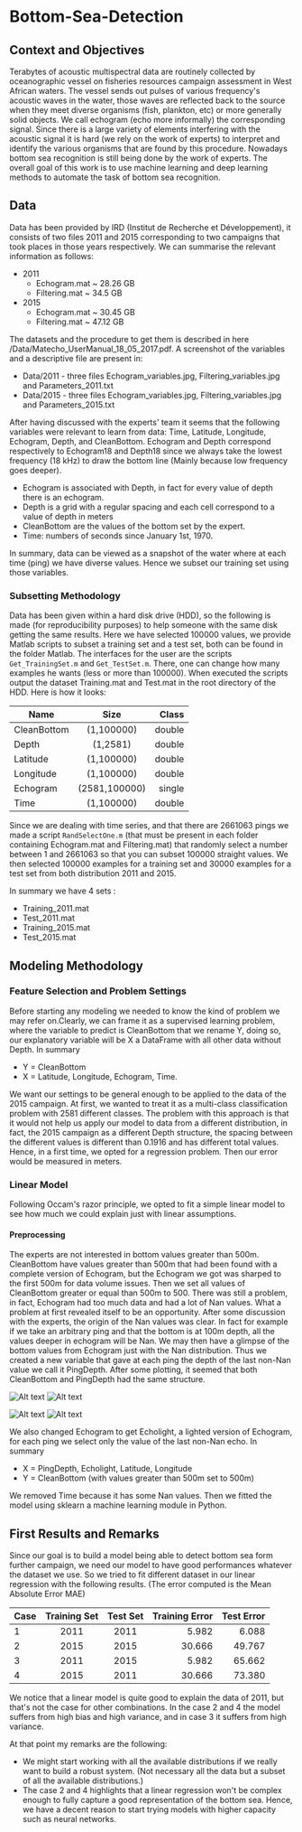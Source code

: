 # Bottom-Sea-Detection



## Context and Objectives
Terabytes of acoustic multispectral data are routinely collected by oceanographic vessel on fisheries resources campaign assessment in West African waters. The vessel sends out pulses of various frequency's acoustic waves in the water, those waves are reflected back to the source when they meet diverse organisms (fish, plankton, etc) or more generally solid objects. We call echogram (echo more informally) the corresponding signal. Since there is a large variety of elements interfering with the acoustic signal it is hard (we rely on the work of experts) to interpret and identify the various organisms that are found by this procedure. Nowadays bottom sea recognition is still being done by the work of experts.
The overall goal of this work is to use machine learning and deep learning methods to automate the task of bottom sea recognition.
## Data
Data has been provided by IRD (Institut de Recherche et Développement), it consists of two files 2011 and 2015 corresponding to two campaigns that took places in those years respectively. We can summarise the relevant information as follows:
* 2011
  * Echogram.mat ~ 28.26 GB
  * Filtering.mat ~ 34.5 GB 
* 2015
  * Echogram.mat ~ 30.45 GB
  * Filtering.mat ~ 47.12 GB

The datasets and the procedure to get them is described in here /Data/Matecho_UserManual_18_05_2017.pdf. 
A screenshot of the variables and a descriptive file are present in:
* Data/2011 - three files Echogram_variables.jpg, Filtering_variables.jpg and Parameters_2011.txt
* Data/2015 - three files Echogram_variables.jpg, Filtering_variables.jpg and Parameters_2015.txt

After having discussed with the experts' team it seems that the following variables were relevant to learn from data: Time, Latitude, Longitude, Echogram, Depth, and CleanBottom. Echogram and Depth correspond respectively to Echogram18 and Depth18 since we always take the lowest frequency (18 kHz) to draw the bottom line (Mainly because low frequency goes deeper). 
* Echogram is associated with Depth, in fact for every value of depth there is an echogram.
* Depth is a grid with a regular spacing and each cell correspond to a value of depth in meters
* CleanBottom are the values of the bottom set by the expert.
* Time: numbers of seconds since January 1st, 1970.

In summary, data can be viewed as a snapshot of the water where at each time (ping) we have diverse values.
Hence we subset our training set using those variables. 

### Subsetting Methodology
Data has been given within a hard disk drive (HDD), so the following is made (for reproducibility purposes) to help someone with the same disk getting the same results.
Here we have selected 100000 values, we provide Matlab scripts to subset a training set and a test set, both can be found in the folder Matlab. The interfaces for the user are the scripts `Get_TrainingSet.m` and `Get_TestSet.m`. There, one can change how many examples he wants (less or more than 100000). When executed the scripts output the dataset Training.mat and Test.mat in the root directory of the HDD. Here is how it looks:

| Name        | Size           | Class  |
| ------------- |:-------------:| -----:|
| CleanBottom      | (1,100000) | double |
| Depth      | (1,2581)     |   double |
| Latitude | (1,100000)      |  double |
| Longitude | (1,100000)      |   double |
| Echogram | (2581,100000)    |    single |
| Time | (1,100000)     |    double |

Since we are dealing with time series, and that there are 2661063 pings we made a script `RandSelectOne.m`
(that must be present in each folder containing Echogram.mat and Filtering.mat) that randomly select a number between 1 and 2661063 so that you can subset 100000 straight values.
We then selected 100000 examples for a training set and 30000 examples for a test set from both distribution 2011 and 2015.

In summary we have 4 sets :
* Training_2011.mat
* Test_2011.mat
* Training_2015.mat
* Test_2015.mat

## Modeling Methodology

### Feature Selection and Problem Settings
Before starting any modeling we needed to know the kind of problem we may refer on.Clearly, we can frame it as a supervised learning problem, where the variable to predict is CleanBottom that we rename Y, doing so, our explanatory variable will be X a DataFrame with all other data without Depth. In summary
* Y = CleanBottom 
* X = Latitude, Longitude, Echogram, Time.

We want our settings to be general enough to be applied to the data of the 2015 campaign. At first, we wanted to treat it as a multi-class classification problem with 2581 different classes. The problem with this approach is that it would not help us apply our model to data from a different distribution, in fact, the 2015 campaign as a different Depth structure, the spacing between the different values is different than 0.1916 and has different total values. Hence, in a first time, we opted for a regression problem. Then our error would be measured in meters.

### Linear Model
Following Occam's razor principle, we opted to fit a simple linear model to see how much we could explain just with linear assumptions.
#### Preprocessing
The experts are not interested in bottom values greater than 500m. CleanBottom have values greater than 500m that had been found with a complete version of Echogram, but the Echogram we got was sharped to the first 500m for data volume issues.
Then we set all values of CleanBottom greater or equal than 500m to 500.
There was still a problem, in fact, Echogram had too much data and had a lot of Nan values. What a problem at first revealed itself to be an opportunity. After some discussion with the experts, the origin of the Nan values was clear. In fact for example if we take an arbitrary ping and that the bottom is at 100m depth, all the values deeper in echogram will be Nan. We may then have a glimpse of the bottom values from Echogram just with the Nan distribution.
Thus we created a new variable that gave at each ping the depth of the last non-Nan value we call it PingDepth.
After some plotting, it seemed that both CleanBottom and PingDepth had the same structure.

![Alt text](Plots/Training_2011.png?raw=false "Training Set")
![Alt text](Plots/Test_2011.png?raw=false "Training Set")


![Alt text](Plots/Training_2015.png?raw=false "Training Set")
![Alt text](Plots/Test_2015.png?raw=false "Training Set")

We also changed Echogram to get Echolight, a lighted version of Echogram, for each ping we select only the value of the last non-Nan echo. In summary 
* X = PingDepth, Echolight, Latitude, Longitude
* Y = CleanBottom (with values greater than 500m set to 500m)

We removed Time because it has some Nan values.
Then we fitted the model using sklearn a machine learning module in Python.


## First Results and Remarks
Since our goal is to build a model being able to detect bottom sea form further campaign, we need our model to have good performances whatever the dataset we use. So we tried to fit different dataset in our linear regression with the following results. (The error computed is the Mean Absolute Error MAE) 

| Case | Training Set        | Test Set           | Training Error  | Test Error |
|-------------|:-------------:|:-------------:| -----:| -----:|
| 1 | 2011      | 2011 | 5.982 | 6.088 |
| 2 | 2015      | 2015     |   30.666 | 49.767 |
| 3 | 2011 | 2015      |  5.982 | 65.662 |
| 4 | 2015 | 2011      |   30.666 | 73.380|

We notice that a linear model is quite good to explain the data of 2011, but that's not the case for other combinations.
In the case 2 and 4 the model suffers from high bias and high variance, and in case 3 it suffers from high variance.

At that point my remarks are the following:
* We might start working with all the available distributions if we really want to build a robust system. (Not necessary all the data but a subset of all the available distributions.)
* The case 2 and 4 highlights that a linear regression won't be complex enough to fully capture a good representation of the bottom sea. Hence, we have a decent reason to start trying models with higher capacity such as neural networks.




